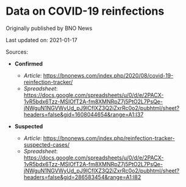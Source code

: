 # Data on COVID-19 reinfections

Originally published by BNO News

Last updated on: 2021-01-17

Sources:

- **Confirmed**
  - *Article*: https://bnonews.com/index.php/2020/08/covid-19-reinfection-tracker/ 
  - *Spreadsheet*: https://docs.google.com/spreadsheets/u/0/d/e/2PACX-1vR5bdx6Tzz-MSIOfT2A-fm8XMNRpZ7j5PtO2L7PsQe-jNWguN1NGVWyUd_pJ9ICflXZ3Q2iZxrRc0o2/pubhtml/sheet?headers=false&gid=1608044654&range=A1:I37

- **Suspected**
  - *Article*: https://bnonews.com/index.php/reinfection-tracker-suspected-cases/
  - *Spreadsheet*: https://docs.google.com/spreadsheets/u/0/d/e/2PACX-1vR5bdx6Tzz-MSIOfT2A-fm8XMNRpZ7j5PtO2L7PsQe-jNWguN1NGVWyUd_pJ9ICflXZ3Q2iZxrRc0o2/pubhtml/sheet?headers=false&gid=286583454&range=A1:I82

